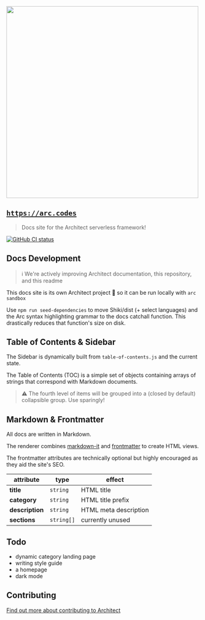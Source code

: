 [<img src="https://s3-us-west-2.amazonaws.com/arc.codes/architect-logo-500b@2x.png" width=500>](https://www.npmjs.com/package/@architect/architect)

## [`https://arc.codes`](https://arc.codes)

> Docs site for the Architect serverless framework!

[![GitHub CI status](https://github.com/architect/arc.codes/workflows/Node%20CI/badge.svg)](https://github.com/architect/arc.codes/actions?query=workflow%3A%22Node+CI%22)

## Docs Development

> ℹ️ We're actively improving Architect documentation, this repository, and this readme

This docs site is its own Architect project 🎉 so it can be run locally with `arc sandbox`

Use `npm run seed-dependencies` to move Shiki/dist (+ select languages) and the Arc syntax highlighting grammar to the docs catchall function. This drastically reduces that function's size on disk.

## Table of Contents & Sidebar

The Sidebar is dynamically built from `table-of-contents.js` and the current state.

The Table of Contents (TOC) is a simple set of objects containing arrays of strings that correspond with Markdown documents.

> ⚠️ The fourth level of items will be grouped into a (closed by default) collapsible group. Use sparingly!

## Markdown & Frontmatter

All docs are written in Markdown.

The renderer combines [markdown-it](https://www.npmjs.com/package/markdown-it) and [frontmatter](https://www.npmjs.com/package/markdown-it-front-matter) to create HTML views.

The frontmatter attributes are technically optional but highly encouraged as they aid the site's SEO.

| attribute       | type       | effect                |
|-----------------|------------|-----------------------|
| **title**       | `string`   | HTML title            |
| **category**    | `string`   | HTML title prefix     |
| **description** | `string`   | HTML meta description |
| **sections**    | `string[]` | currently unused      |

## Todo

* dynamic category landing page
* writing style guide
* a homepage
* dark mode

## Contributing
[Find out more about contributing to Architect](https://arc.codes/docs/en/about/contribute)
